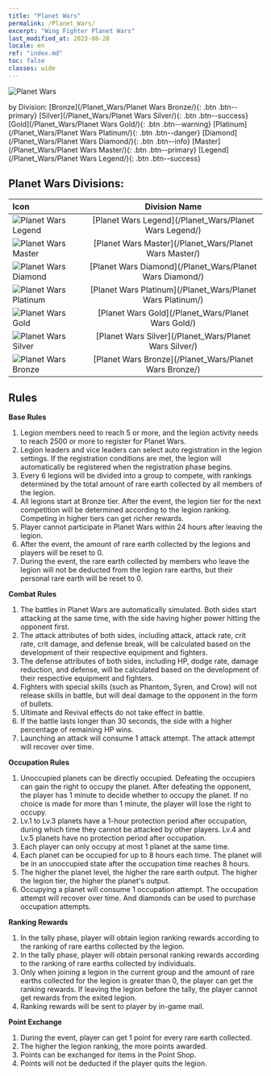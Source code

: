 ```yaml
---
title: "Planet Wars"
permalink: /Planet_Wars/
excerpt: "Wing Fighter Planet Wars"
last_modified_at: 2023-08-28
locale: en
ref: "index.md"
toc: false
classes: wide
---
```



  ![Planet Wars](/images/PlanetWars_header.png)


  by Division:   [Bronze](/Planet_Wars/Planet Wars Bronze/){: .btn .btn--primary}   [Silver](/Planet_Wars/Planet Wars Silver/){: .btn .btn--success}   [Gold](/Planet_Wars/Planet Wars Gold/){: .btn .btn--warning}   [Platinum](/Planet_Wars/Planet Wars Platinum/){: .btn .btn--danger}   [Diamond](/Planet_Wars/Planet Wars Diamond/){: .btn .btn--info}   [Master](/Planet_Wars/Planet Wars Master/){: .btn .btn--primary}   [Legend](/Planet_Wars/Planet Wars Legend/){: .btn .btn--success} 

## Planet Wars Divisions:

  |  Icon | Division Name |
  |:------|:-------------:|
 | ![Planet Wars Legend](/images/planet_wars/Legend_p.png) | [Planet Wars Legend](/Planet_Wars/Planet Wars Legend/) |
 | ![Planet Wars Master](/images/planet_wars/Master_p.png) | [Planet Wars Master](/Planet_Wars/Planet Wars Master/) |
 | ![Planet Wars Diamond](/images/planet_wars/Diamond_p.png) | [Planet Wars Diamond](/Planet_Wars/Planet Wars Diamond/) |
 | ![Planet Wars Platinum](/images/planet_wars/Platinum_p.png) | [Planet Wars Platinum](/Planet_Wars/Planet Wars Platinum/) |
 | ![Planet Wars Gold](/images/planet_wars/Gold_p.png) | [Planet Wars Gold](/Planet_Wars/Planet Wars Gold/) |
 | ![Planet Wars Silver](/images/planet_wars/Silver_p.png) | [Planet Wars Silver](/Planet_Wars/Planet Wars Silver/) |
 | ![Planet Wars Bronze](/images/planet_wars/Bronze_p.png) | [Planet Wars Bronze](/Planet_Wars/Planet Wars Bronze/) |


## Rules

  

**Base Rules**


  1. Legion members need to reach 5 or more, and the legion activity needs to reach 2500 or more to register for Planet Wars.<br/>
  2. Legion leaders and vice leaders can select auto registration in the legion settings. If the registration conditions are met, the legion will automatically be registered when the registration phase begins.<br/>
  3. Every 6 legions will be divided into a group to compete, with rankings determined by the total amount of rare earth collected by all members of the legion.<br/>
  4. All legions start at Bronze tier. After the event, the legion tier for the next competition will be determined according to the legion ranking. Competing in higher tiers can get richer rewards.<br/>
  5. Player cannot participate in Planet Wars within 24 hours after leaving the legion.<br/>
  6. After the event, the amount of rare earth collected by the legions and players will be reset to 0.<br/>
  7. During the event, the rare earth collected by members who leave the legion will not be deducted from the legion rare earths, but their personal rare earth will be reset to 0.<br/>


**Combat Rules**


  1. The battles in Planet Wars are automatically simulated. Both sides start attacking at the same time, with the side having higher power hitting the opponent first.<br/>
  2. The attack attributes of both sides, including attack, attack rate, crit rate, crit damage, and defense break, will be calculated based on the development of their respective equipment and fighters. <br/>
  3. The defense attributes of both sides, including HP, dodge rate, damage reduction, and defense, will be calculated based on the development of their respective equipment and fighters.<br/>
  4. Fighters with special skills (such as Phantom, Syren, and Crow) will not release skills in battle, but will deal damage to the opponent in the form of bullets.<br/>
  5. Ultimate and Revival effects do not take effect in battle.<br/>
  6. If the battle lasts longer than 30 seconds, the side with a higher percentage of remaining HP wins.<br/>
  7. Launching an attack will consume 1 attack attempt. The attack attempt will recover over time.<br/>


**Occupation Rules**


  1. Unoccupied planets can be directly occupied. Defeating the occupiers can gain the right to occupy the planet. After defeating the opponent, the player has 1 minute to decide whether to occupy the planet. If no choice is made for more than 1 minute, the player will lose the right to occupy.<br/>
  2. Lv.1 to Lv.3 planets have a 1-hour protection period after occupation, during which time they cannot be attacked by other players. Lv.4 and Lv.5 planets have no protection period after occupation.<br/>
  3. Each player can only occupy at most 1 planet at the same time.<br/>
  4. Each planet can be occupied for up to 8 hours each time. The planet will be in an unoccupied state after the occupation time reaches 8 hours.<br/>
  5. The higher the planet level, the higher the rare earth output. The higher the legion tier, the higher the planet's output.<br/>
  6. Occupying a planet will consume 1 occupation attempt. The occupation attempt will recover over time. And diamonds can be used to purchase occupation attempts.<br/>


**Ranking Rewards**


  1. In the tally phase, player will obtain legion ranking rewards according to the ranking of rare earths collected by the legion.<br/>
  2. In the tally phase, player will obtain personal ranking rewards according to the ranking of rare earths collected by individuals.<br/>
  3. Only when joining a legion in the current group and the amount of rare earths collected for the legion is greater than 0, the player can get the ranking rewards. If leaving the legion before the tally, the player cannot get rewards from the exited legion.<br/>
  4. Ranking rewards will be sent to player by in-game mail.<br/>


**Point Exchange**


  1. During the event, player can get 1 point for every rare earth collected.<br/>
  2. The higher the legion ranking, the more points awarded.<br/>
  3. Points can be exchanged for items in the Point Shop.<br/>
  4. Points will not be deducted if the player quits the legion.


